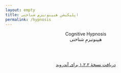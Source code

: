 ```yaml
---
layout: empty
title: اپلیکیشن هیپنوتیزمِ شناختی
permalink: /hypnosis
---
```


<section style="text-align:center">
<div style="direction:ltr">
Cognitive Hypnosis
</div>

<div style="direction:rtl">
هیپنوتیزمِ شناختی
</div>
</section>

<br /><br />
<section style="text-align:center">
<a href="/downloads/hypnosis_1.2.1.apk" style="direction:rtl">
دریافت نسخهٔ ۱.۲.۲ برای آندروید
</a>
</section>
